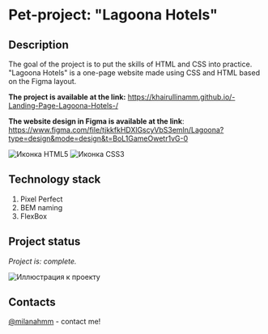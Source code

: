 # Pet-project: "Lagoona Hotels"

## Description
The goal of the project is to put the skills of HTML and CSS into practice. "Lagoona Hotels" is a one-page website made using CSS and HTML based on the Figma layout.

**The project is available at the link:** https://khairullinamm.github.io/-Landing-Page-Lagoona-Hotels-/

**The website design in Figma is available at the link**: https://www.figma.com/file/tjkkfkHDXlGscyVbS3emln/Lagoona?type=design&mode=design&t=BoL1GameOwetr1vG-0

![Иконка HTML5](https://img.shields.io/badge/HTML5-E34F26?style=for-the-badge&logo=html5&logoColor=white)
![Иконка CSS3](https://img.shields.io/badge/CSS3-1572B6?style=for-the-badge&logo=css3&logoColor=white)

## Technology stack

1. Pixel Perfect
2. BEM naming
3. FlexBox
   
## Project status
_Project is: complete._

![Иллюстрация к проекту](https://github.com/khairullinamm/-Landing-Page-Lagoona-Hotels-/raw/main/figma.png)

## Contacts
[@milanahmm](https://t.me/milanahmm) - contact me!
